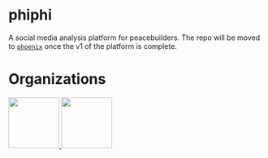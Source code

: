 # phiphi

A social media analysis platform for peacebuilders. The repo will be moved to
[`phoenix`](https://gitlab.com/howtobuildup/phoenix) once the v1 of the platform is complete.

# Organizations
<a href="https://howtobuildup.org">
    <img src="https://howtobuildup.org/wp-content/uploads/2021/04/build-up-logo.png" height="100">
</a>
<a href="http://datavaluepeople.com">
    <img src="https://howtobuildup.org/wp-content/uploads/2022/03/dvp.png" height="100">
</a>

